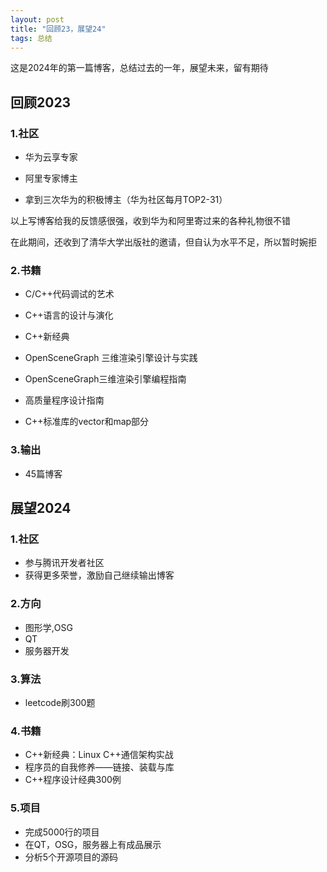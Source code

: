 ```yaml
---
layout: post
title: "回顾23，展望24"
tags: 总结
---
```


这是2024年的第一篇博客，总结过去的一年，展望未来，留有期待



## 回顾2023

### 1.社区

- 华为云享专家

- 阿里专家博主

- 拿到三次华为的积极博主（华为社区每月TOP2-31）

以上写博客给我的反馈感很强，收到华为和阿里寄过来的各种礼物很不错

在此期间，还收到了清华大学出版社的邀请，但自认为水平不足，所以暂时婉拒

### 2.书籍

- C/C++代码调试的艺术

- C++语言的设计与演化

- C++新经典

- OpenSceneGraph 三维渲染引擎设计与实践

- OpenSceneGraph三维渲染引擎编程指南

- 高质量程序设计指南

- C++标准库的vector和map部分

### 3.输出

- 45篇博客



## 展望2024

### 1.社区

- 参与腾讯开发者社区
- 获得更多荣誉，激励自己继续输出博客

### 2.方向

- 图形学,OSG
- QT
- 服务器开发

### 3.算法

- leetcode刷300题

### 4.书籍

- C++新经典：Linux C++通信架构实战
- 程序员的自我修养——链接、装载与库
- C++程序设计经典300例

### 5.项目

- 完成5000行的项目
- 在QT，OSG，服务器上有成品展示
- 分析5个开源项目的源码